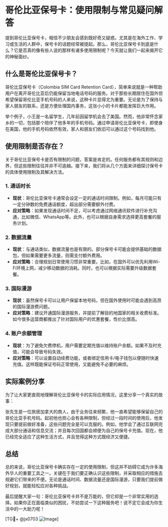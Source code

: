 # 哥伦比亚保号卡：使用限制与常见疑问解答

提到哥伦比亚保号卡，相信不少朋友会感到既好奇又疑惑。尤其是在海外工作、学习或生活的人群中，保号卡的话题经常被提起。那么，哥伦比亚保号卡到底是什么？它是否真的像有些人说的那样有诸多使用限制呢？今天就让我们一起来揭开它的神秘面纱。

## 什么是哥伦比亚保号卡？

哥伦比亚保号卡（Colombia SIM Card Retention Card），简单来说就是一种帮助用户在离开哥伦比亚后仍能保留当地电话号码的服务。对于那些长期居住在国外但希望保留哥伦比亚手机号码的人来说，这种卡片显得尤为重要。无论是为了保持与家人朋友的联系，还是方便处理国内事务，这张小小的卡片都能发挥巨大作用。

举个例子，小王是一名留学生，几年前因留学机会去了美国。然而，他非常怀念家乡的一切，包括那个陪伴了他多年的手机号码。通过申请哥伦比亚保号卡，即使身在美国，他的手机号码依然有效，家人和朋友们依旧可以通过这个号码找到他。

## 使用限制是否存在？

关于哥伦比亚保号卡是否有限制的问题，答案是肯定的。任何服务都有其规则和边界，但这些限制往往并非不可逾越。接下来，我们将从几个方面来详细探讨保号卡的具体使用限制及其解决方法。

### 1. **通话时长**
   - **现状**：哥伦比亚保号卡通常会设定一定的通话时间限制。例如，每月可能只有一定分钟数的免费通话额度，超出部分需要额外付费。
   - **应对策略**：如果发现通话时间不足，可以考虑通过网络通讯软件进行补充沟通，比如微信、WhatsApp等。此外，也可以根据自身需求选择更高套餐的服务计划。

### 2. **数据流量**
   - **现状**：与通话类似，数据流量也是有限的。部分保号卡可能会提供基础的数据包，但如果需要更多流量，则需支付额外费用。
   - **应对策略**：合理规划日常使用习惯非常重要。比如，在国外可以优先利用Wi-Fi环境上网，减少移动数据的消耗。同时，也可以根据实际需要升级数据套餐。

### 3. **国际漫游**
   - **现状**：虽然保号卡可以让用户保留本地号码，但在国外使用时可能会遇到高昂的国际漫游费问题。
   - **应对策略**：建议开通国际漫游服务，并提前了解目的地国家的相关收费标准。如今很多运营商都推出了针对国际用户的优惠套餐，性价比很高。

### 4. **账户余额管理**
   - **现状**：为了避免欠费停机，用户需要定期充值以维持账户余额。如果不及时充值，可能会导致号码失效。
   - **应对策略**：可以设置自动续费功能，或者绑定信用卡/电子钱包以便随时快速充值。这样既能保证号码正常使用，又能避免不必要的麻烦。

## 实际案例分享

为了让大家更直观地理解哥伦比亚保号卡的实际应用情况，这里分享一个真实的故事：

张先生是一位旅居加拿大的商人，由于业务往来频繁，他一直希望能够保留自己的哥伦比亚手机号码。起初他也担心会有各种限制，但经过一段时间的使用后，他发现只要提前做好准备，这些问题完全是可以克服的。例如，他学会了通过互联网完成大部分通话和信息交流；并且每次回国都会顺便为自己的保号卡充值。现在，他已经完全适应了这种生活方式，并且觉得这种方式既经济又便捷。

## 总结

总的来说，哥伦比亚保号卡确实存在一定的使用限制，但这并不妨碍它成为许多海外华人的重要工具之一。关键在于我们要正确认识这些限制，并采取相应的措施去规避它们带来的不便。无论是通话时间、数据流量还是国际漫游，只要我们提前做好规划，就能轻松应对各种挑战。

最后提醒大家一句：哥伦比亚保号卡并不是万能的，但它却是一个非常实用的选择。如果你正在面临类似的困扰，不妨尝试一下这种服务吧！说不定它会成为你生活中的一大助力呢！

[TG💪+ @jx0703 ![Image](https://github.com/user-attachments/assets/dbca1d08-cadb-493c-b0ec-ad6f7a83f270)]